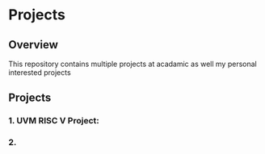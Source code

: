 # Projects

## Overview
This repository contains multiple projects at acadamic as well my personal interested projects 

## Projects

### 1. UVM RISC V Project: 

### 2. 
